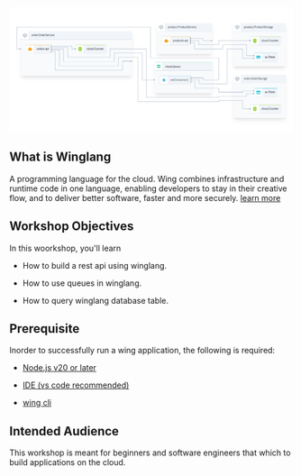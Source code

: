 ![image](./images/arch.png)


## What is Winglang


A programming language for the cloud. Wing combines infrastructure and runtime code in one language, enabling developers to stay in their creative flow, and to deliver better software, faster and more securely. [learn more](https://www.winglang.io/)



## Workshop Objectives

In this woorkshop, you'll learn

- How to build a rest api using winglang.

- How to use queues in winglang.

- How to query winglang database table.



## Prerequisite

Inorder to successfully run a wing application, the following is required:

- [Node.js v20 or later]()

- [IDE (vs code recommended)]()

- [wing cli]()



## Intended Audience

This workshop is meant for beginners and software engineers that which to build applications on the cloud.


